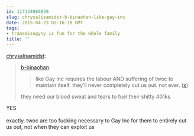 ```yaml
---
id: 117134980839
slug: chrysalisamidst-b-binaohan-like-gay-inc
date: 2015-04-23 02:16:18 GMT
tags:
- transmisogyny is fun for the whole family
title: ''
---
```

<p><a href="http://chrysalisamidst.tumblr.com/post/117128960363" class="tumblr_blog">chrysalisamidst</a>:</p>

<blockquote><p><a class="tumblr_blog" href="http://xd.binaohan.org/post/117100876414/like-gay-inc-requires-the-labour-and-suffering-of">b-binaohan</a>:</p>

<blockquote><p>like Gay Inc requires the labour AND suffering of twoc to maintain itself. they’ll never completely cut us out. not ever. (<a href="http://twitter.com/b_binaohan/status/590945496778301440">x</a>)</p></blockquote>

<p>they need our blood sweat and tears to fuel their shitty 401ks</p></blockquote>

<p>YES<br/><br/>exactly. twoc are too fucking necessary to Gay Inc for them to entirely cut us out, not when they can exploit us</p>